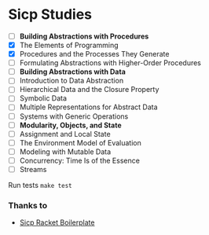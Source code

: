 # Sicp Studies

- [ ] **Building Abstractions with Procedures**
- [X] The Elements of Programming
- [X] Procedures and the Processes They Generate
- [ ] Formulating Abstractions with Higher-Order Procedures
- [ ] **Building Abstractions with Data**
- [ ] Introduction to Data Abstraction
- [ ] Hierarchical Data and the Closure Property
- [ ] Symbolic Data
- [ ] Multiple Representations for Abstract Data
- [ ] Systems with Generic Operations
- [ ] **Modularity, Objects, and State**
- [ ] Assignment and Local State
- [ ] The Environment Model of Evaluation
- [ ] Modeling with Mutable Data
- [ ] Concurrency: Time Is of the Essence
- [ ] Streams

Run tests `make test`

### Thanks to

*  [Sicp Racket Boilerplate](https://github.com/hexlet-boilerplates/sicp-racket)
